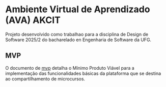 # Ambiente Virtual de Aprendizado (AVA) AKCIT

Projeto desenvolvido como trabalhao para a disciplina de Design de Software 2025/2 do bacharelado en Engenharia de Software da UFG.

## MVP

O documento de [mvp](/docs/MVP.pdf) detalha o Mínimo Produto Viável para a implementação das funcionalidades básicas da plataforma que se destina ao compartilhamento de microcursos.